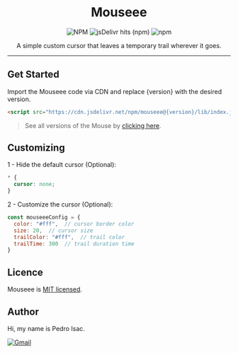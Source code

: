 <h1 align="center">Mouseee</h1>

<p align="center">
  <img alt="NPM" src="https://img.shields.io/npm/l/mouseee?color=00C288&style=flat-square">
  <img alt="jsDelivr hits (npm)" src="https://img.shields.io/jsdelivr/npm/hy/mouseee?color=00C288&style=flat-square">
  <img alt="npm" src="https://img.shields.io/npm/v/mouseee?color=00C288&style=flat-square">
</p>

<p align="center">
  A simple custom cursor that leaves a temporary trail wherever it goes.
</p>

---------------------

## Get Started

Import the Mouseee code via CDN and replace {version} with the desired version.

```html
<script src="https://cdn.jsdelivr.net/npm/mouseee@{version}/lib/index.js" type="module"></script>
```

> See all versions of the Mouse by [clicking here](https://www.npmjs.com/package/mouseee).

## Customizing

1 - Hide the default cursor (Optional):

```CSS
* {
  cursor: none;
}
```

2 - Customize the cursor (Optional):

```javascript
const mouseeeConfig = {
  color: "#fff",  // cursor border color
  size: 20,  // cursor size
  trailColor: "#fff",  // trail color
  trailTime: 300  // trail duration time
}
```

## Licence

Mouseee is [MIT licensed](https://github.com/pedro-isacss/mouseee/blob/master/LICENSE).

## Author
Hi, my name is Pedro Isac.

[![Gmail](https://img.shields.io/badge/Gmail-D14836?style=for-the-badge&logo=gmail&logoColor=white)](https://mail.google.com/mail/u/0/?to=ss.pedroisac@gmail.com&tf=cm)
